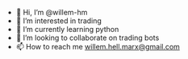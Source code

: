 - 👋 Hi, I’m @willem-hm
- 👀 I’m interested in trading
- 🌱 I’m currently learning python
- 💞️ I’m looking to collaborate on trading bots
- 📫 How to reach me willem.hell.marx@gmail.com

<!---
willem-hm/willem-hm is a ✨ special ✨ repository because its `README.md` (this file) appears on your GitHub profile.
You can click the Preview link to take a look at your changes.
--->
